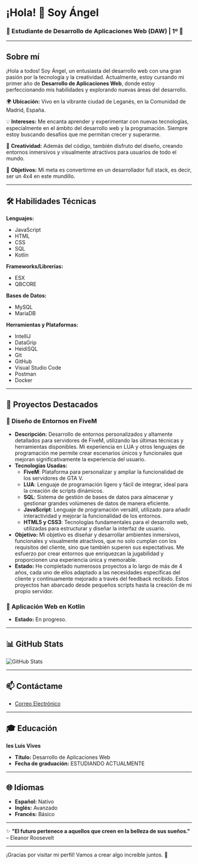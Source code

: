# ¡Hola! 👋 Soy Ángel

### 🌟 Estudiante de Desarrollo de Aplicaciones Web (DAW) | 1º 🌟

---

## Sobre mí

¡Hola a todos! Soy Ángel, un entusiasta del desarrollo web con una gran pasión por la tecnología y la creatividad. Actualmente, estoy cursando mi primer año de **Desarrollo de Aplicaciones Web**, donde estoy perfeccionando mis habilidades y explorando nuevas áreas del desarrollo.

🌍 **Ubicación:** Vivo en la vibrante ciudad de Leganés, en la Comunidad de Madrid, España.

💡 **Intereses:** Me encanta aprender y experimentar con nuevas tecnologías, especialmente en el ámbito del desarrollo web y la programación. Siempre estoy buscando desafíos que me permitan crecer y superarme.

🎨 **Creatividad:** Además del código, también disfruto del diseño, creando entornos inmersivos y visualmente atractivos para usuarios de todo el mundo.

🚀 **Objetivos:** Mi meta es convertirme en un desarrollador full stack, es decir, ser un 4x4 en este mundillo.

---

## 🛠️ Habilidades Técnicas

**Lenguajes:**
- JavaScript
- HTML
- CSS
- SQL
- Kotlin

**Frameworks/Librerías:**
- ESX
- QBCORE

**Bases de Datos:**
- MySQL
- MariaDB

**Herramientas y Plataformas:**
- IntelliJ
- DataGrip
- HeidiSQL
- Git
- GitHub
- Visual Studio Code
- Postman
- Docker
---

## 🚀 Proyectos Destacados

### 🎨 Diseño de Entornos en FiveM
- **Descripción:** Desarrollo de entornos personalizados y altamente detallados para servidores de FiveM, utilizando las últimas técnicas y herramientas disponibles. Mi experiencia en LUA y otros lenguajes de programación me permite crear escenarios únicos y funcionales que mejoran significativamente la experiencia del usuario.
- **Tecnologías Usadas:** 
  - **FiveM**: Plataforma para personalizar y ampliar la funcionalidad de los servidores de GTA V.
  - **LUA**: Lenguaje de programación ligero y fácil de integrar, ideal para la creación de scripts dinámicos.
  - **SQL**: Sistema de gestión de bases de datos para almacenar y gestionar grandes volúmenes de datos de manera eficiente.
  - **JavaScript**: Lenguaje de programación versátil, utilizado para añadir interactividad y mejorar la funcionalidad de los entornos.
  - **HTML5 y CSS3**: Tecnologías fundamentales para el desarrollo web, utilizadas para estructurar y diseñar la interfaz de usuario.
- **Objetivo:** Mi objetivo es diseñar y desarrollar ambientes inmersivos, funcionales y visualmente atractivos, que no solo cumplan con los requisitos del cliente, sino que también superen sus expectativas. Me esfuerzo por crear entornos que enriquezcan la jugabilidad y proporcionen una experiencia única y memorable.
- **Estado:** He completado numerosos proyectos a lo largo de más de 4 años, cada uno de ellos adaptado a las necesidades específicas del cliente y continuamente mejorado a través del feedback recibido. Estos proyectos han abarcado desde pequeños scripts hasta la creación de mi propio servidor.

### 📱 Aplicación Web en Kotlin
- **Estado:** En progreso.

---

## 📊 GitHub Stats

![GitHub Stats](https://github-readme-stats.vercel.app/api?username=SrAngelDev&show_icons=true&theme=radical)

---

## 📫 Contáctame

- [Correo Electrónico](mailto:angelsangas1@gmail.com)

---

## 🎓 Educación

**Ies Luis Vives**
- **Título:** Desarrollo de Aplicaciones Web
- **Fecha de graduación:** ESTUDIANDO ACTUALMENTE

---

## 🌐 Idiomas

- **Español:** Nativo
- **Inglés:** Avanzado
- **Francés:** Básico

---

✨ **"El futuro pertenece a aquellos que creen en la belleza de sus sueños."** – Eleanor Roosevelt

---

¡Gracias por visitar mi perfil! Vamos a crear algo increíble juntos. 🚀
